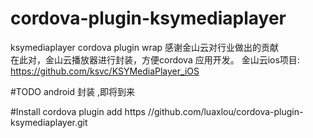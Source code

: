 # cordova-plugin-ksymediaplayer
ksymediaplayer cordova plugin  wrap
感谢金山云对行业做出的贡献  
在此对，金山云播放器进行封装，方便cordova 应用开发。
金山云ios项目:   https://github.com/ksvc/KSYMediaPlayer_iOS


#TODO
android 封装 ,即将到来


#Install 
cordova plugin add https //github.com/luaxlou/cordova-plugin-ksymediaplayer.git
